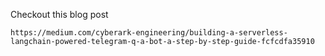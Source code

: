 Checkout this blog post

`https://medium.com/cyberark-engineering/building-a-serverless-langchain-powered-telegram-q-a-bot-a-step-by-step-guide-fcfcdfa35910`